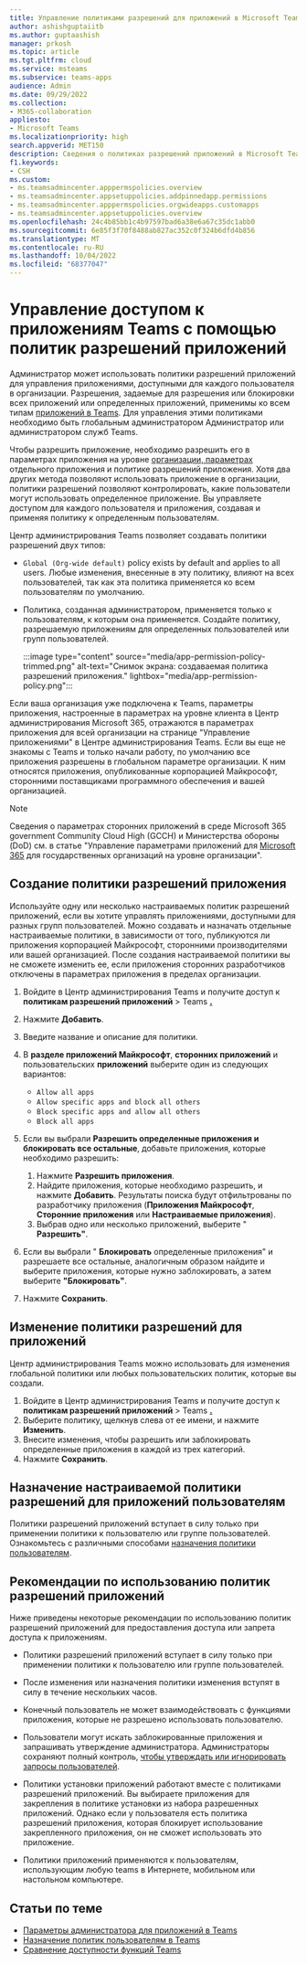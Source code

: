 ```yaml
---
title: Управление политиками разрешений для приложений в Microsoft Teams
author: ashishguptaiitb
ms.author: guptaashish
manager: prkosh
ms.topic: article
ms.tgt.pltfrm: cloud
ms.service: msteams
ms.subservice: teams-apps
audience: Admin
ms.date: 09/29/2022
ms.collection:
- M365-collaboration
appliesto:
- Microsoft Teams
ms.localizationpriority: high
search.appverid: MET150
description: Сведения о политиках разрешений приложений в Microsoft Teams и способах управления доступностью приложений для пользователей.
f1.keywords:
- CSH
ms.custom:
- ms.teamsadmincenter.apppermspolicies.overview
- ms.teamsadmincenter.appsetuppolicies.addpinnedapp.permissions
- ms.teamsadmincenter.apppermspolicies.orgwideapps.customapps
- ms.teamsadmincenter.appsetuppolicies.overview
ms.openlocfilehash: 24c4b85bb1c4b97597bad6a38e6a67c35dc1abb0
ms.sourcegitcommit: 6e85f3f70f8488ab827ac352c0f324b6dfd4b856
ms.translationtype: MT
ms.contentlocale: ru-RU
ms.lasthandoff: 10/04/2022
ms.locfileid: "68377047"
---
```

# <a name="manage-access-to-teams-apps-using-app-permission-policies"></a>Управление доступом к приложениям Teams с помощью политик разрешений приложений

Администратор может использовать политики разрешений приложений для управления приложениями, доступными для каждого пользователя в организации. Разрешения, задаемые для разрешения или блокировки всех приложений или определенных приложений, применимы ко всем типам [приложений в Teams](deploy-apps-microsoft-teams-landing-page.md). Для управления этими политиками необходимо быть глобальным администратором Администратор или администратором служб Teams.

Чтобы разрешить приложение, необходимо разрешить его в параметрах приложения на уровне [организации, параметрах](manage-apps.md#manage-org-wide-app-settings) отдельного приложения и политике разрешений приложения. [](manage-apps.md#allow-and-block-apps) Хотя два других метода позволяют использовать приложение в организации, политики разрешений позволяют контролировать, какие пользователи могут использовать определенное приложение. Вы управляете доступом для каждого пользователя и приложения, создавая и применяя политику к определенным пользователям.

Центр администрирования Teams позволяет создавать политики разрешений двух типов:

* `Global (Org-wide default)` policy exists by default and applies to all users. Любые изменения, внесенные в эту политику, влияют на всех пользователей, так как эта политика применяется ко всем пользователям по умолчанию.
* Политика, созданная администратором, применяется только к пользователям, к которым она применяется. Создайте политику, разрешаемую приложениям для определенных пользователей или групп пользователей.

   :::image type="content" source="media/app-permission-policy-trimmed.png" alt-text="Снимок экрана: создаваемая политика разрешений приложения." lightbox="media/app-permission-policy.png":::

Если ваша организация уже подключена к Teams, параметры приложения, настроенные в  параметрах на уровне клиента в Центр администрирования Microsoft 365, отражаются в параметрах приложения для всей организации на странице "Управление приложениями[](https://admin.teams.microsoft.com/policies/manage-apps)" в Центре администрирования Teams. Если вы еще не знакомы с Teams и только начали работу, по умолчанию все приложения разрешены в глобальном параметре организации. К ним относятся приложения, опубликованные корпорацией Майкрософт, сторонними поставщиками программного обеспечения и вашей организацией.

> [!NOTE]
> Сведения о параметрах сторонних приложений в среде Microsoft 365 government Community Cloud High (GCCH) и Министерства обороны (DoD) см. в статье "Управление параметрами приложений для [Microsoft 365](manage-apps.md#manage-org-wide-app-settings-for-microsoft-365-government) для государственных организаций на уровне организации".

## <a name="create-an-app-permission-policy"></a>Создание политики разрешений приложения

Используйте одну или несколько настраиваемых политик разрешений приложений, если вы хотите управлять приложениями, доступными для разных групп пользователей. Можно создавать и назначать отдельные настраиваемые политики, в зависимости от того, публикуются ли приложения корпорацией Майкрософт, сторонними производителями или вашей организацией. После создания настраиваемой политики вы не сможете изменить ее, если приложения сторонних разработчиков отключены в параметрах приложения в пределах организации.

1. Войдите в Центр администрирования Teams и получите доступ к **политикам разрешений приложений** >  Teams **[.](https://admin.teams.microsoft.com/policies/app-permission)**
1. Нажмите **Добавить**.
1. Введите название и описание для политики.
1. В **разделе приложений Майкрософт**, **сторонних приложений** и пользовательских **приложений** выберите один из следующих вариантов:

    * `Allow all apps`
    * `Allow specific apps and block all others`
    * `Block specific apps and allow all others`
    * `Block all apps`

1. Если вы выбрали **Разрешить определенные приложения и блокировать все остальные**, добавьте приложения, которые необходимо разрешить:

    1. Нажмите **Разрешить приложения**.
    1. Найдите приложения, которые необходимо разрешить, и нажмите **Добавить**. Результаты поиска будут отфильтрованы по разработчику приложения (**Приложения Майкрософт**, **Сторонние приложения** или **Настраиваемые приложения**).
    1. Выбрав одно или несколько приложений, выберите " **Разрешить"**.

1. Если вы выбрали " **Блокировать** определенные приложения" и разрешаете все остальные, аналогичным образом найдите и выберите приложения, которые нужно заблокировать, а затем выберите **"Блокировать"**.

1. Нажмите **Сохранить**.

## <a name="edit-an-app-permission-policy"></a>Изменение политики разрешений для приложений

Центр администрирования Teams можно использовать для изменения глобальной политики или любых пользовательских политик, которые вы создали.

1. Войдите в Центр администрирования Teams и получите доступ к **политикам разрешений приложений** >  Teams **[.](https://admin.teams.microsoft.com/policies/app-permission)**
1. Выберите политику, щелкнув слева от ее имени, и нажмите **Изменить**.
1. Внесите изменения, чтобы разрешить или заблокировать определенные приложения в каждой из трех категорий.
1. Нажмите **Сохранить**.

## <a name="assign-a-custom-app-permission-policy-to-users"></a>Назначение настраиваемой политики разрешений для приложений пользователям

Политики разрешений приложений вступает в силу только при применении политики к пользователю или группе пользователей. Ознакомьтесь с различными способами [назначения политики пользователям](policy-assignment-overview.md#ways-to-assign-policies).

## <a name="considerations-when-using-app-permission-policies"></a>Рекомендации по использованию политик разрешений приложений

Ниже приведены некоторые рекомендации по использованию политик разрешений приложений для предоставления доступа или запрета доступа к приложениям.

* Политики разрешений приложений вступает в силу только при применении политики к пользователю или группе пользователей.

* После изменения или назначения политики изменения вступят в силу в течение нескольких часов.

* Конечный пользователь не может взаимодействовать с функциями приложения, которые не разрешено использовать пользователю.

* Пользователи могут искать заблокированные приложения и запрашивать утверждение администратора. Администраторы сохраняют полный контроль, [чтобы утверждать или игнорировать запросы пользователей](user-requests-approve-apps.md).

* Политики установки приложений работают вместе с политиками разрешений приложений. Вы выбираете приложения для закрепления в политике установки из набора разрешенных приложений. Однако если у пользователя есть политика разрешений приложения, которая блокирует использование закрепленного приложения, он не сможет использовать это приложение.

* Политики приложений применяются к пользователям, использующим любую teams в Интернете, мобильном или настольном компьютере.

## <a name="related-articles"></a>Статьи по теме

* [Параметры администратора для приложений в Teams](admin-settings.md)
* [Назначение политик пользователям в Teams](policy-assignment-overview.md)
* [Сравнение доступности функций Teams](/office365/servicedescriptions/teams-service-description#feature-availability)
